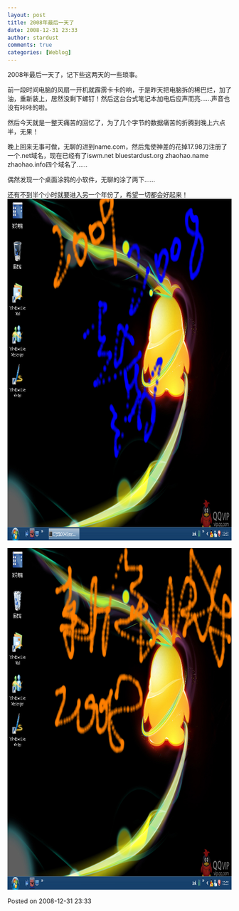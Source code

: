 ```yaml
---
layout: post
title: 2008年最后一天了
date: 2008-12-31 23:33
author: stardust
comments: true
categories: [Weblog]
---
```

2008年最后一天了，记下些这两天的一些琐事。

前一段时间电脑的风扇一开机就霹雳卡卡的响，于是昨天把电脑拆的稀巴烂，加了油，重新装上，居然没剩下螺钉！然后这台台式笔记本加电后应声而亮……声音也没有咔咔的啦。

然后今天就是一整天痛苦的回忆了，为了几个字节的数据痛苦的折腾到晚上六点半，无果！

晚上回来无事可做，无聊的进到name.com，然后鬼使神差的花掉17.98刀注册了一个.net域名，现在已经有了iswm.net bluestardust.org zhaohao.name zhaohao.info四个域名了……

偶然发现一个桌面涂鸦的小软件，无聊的涂了两下……

还有不到半个小时就要进入另一个年份了，希望一切都会好起来！
<a href="/wp-content/uploads/2008/12/20081231-1-777902.png"><img src="/wp-content/uploads/2008/12/20081231-1-777902.png" alt="20081231-1-777902" width="1024" height="768" class="alignnone size-full wp-image-627" /></a>

<a href="/wp-content/uploads/2008/12/20081231-2-778614.png"><img src="/wp-content/uploads/2008/12/20081231-2-778614.png" alt="20081231-2-778614" width="1024" height="768" class="alignnone size-full wp-image-628" /></a>

Posted on 2008-12-31 23:33

